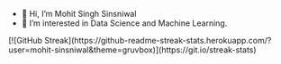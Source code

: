 - 👋 Hi, I’m Mohit Singh Sinsniwal
- 👀 I’m interested in Data Science and Machine Learning.

<!---
mohit-sinsniwal/mohit-sinsniwal is a ✨ special ✨ repository because its `README.md` (this file) appears on your GitHub profile.
You can click the Preview link to take a look at your changes.
--->
<span align="center">
  [![GitHub Streak](https://github-readme-streak-stats.herokuapp.com/?user=mohit-sinsniwal&theme=gruvbox)](https://git.io/streak-stats)
</span>

